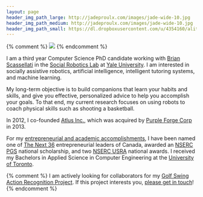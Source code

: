 ```yaml
---
layout: page
header_img_path_large: http://jadeproulx.com/images/jade-wide-10.jpg
header_img_path_medium: http://jadeproulx.com/images/jade-wide-10.jpg
header_img_path_small: https://dl.dropboxusercontent.com/u/4354160/alitoiu/Pictures/profile.JPG
---
```

{% comment %}
<img src="{{site.dropbox_url}}Pictures/profile.jpg" class="profile"/>
{% endcomment %}

I am a third year Computer Science PhD candidate working with 
[Brian Scassellati](http://cs-www.cs.yale.edu/homes/scaz/) in the [Social Robotics Lab](http://scazlab.yale.edu/) at [Yale University](http://www.yale.edu/). I am interested in socially assistive robotics, artificial intelligence, intelligent tutoring systems, and machine learning. 

My long-term objective is to build companions that learn your habits and skills, and give you effective, personalized advice to help you accomplish your goals. To that end, my current research focuses on using robots to coach physical skills such as shooting a basketball.

In 2012, I co-founded [Atlus Inc.](/projects/2012-Atlus.html), which was acquired by [Purple Forge Corp](http://www.crunchbase.com/organization/purple-forge-corp) in 2013.

For my <a href="https://dl.dropboxusercontent.com/u/4354160/alitoiu/Curriculum_Vitae/cv.pdf" onclick="trackOutboundLink('https://dl.dropboxusercontent.com/u/4354160/alitoiu/Curriculum_Vitae/cv.pdf'); return false;">entrepreneurial and academic accomplishments</a>, I have been named one of [The Next 36](http://www.thenext36.ca/) entrepreneurial leaders of Canada, awarded an [NSERC PGS](http://www.nserc-crsng.gc.ca/students-etudiants/pg-cs/bellandpostgrad-belletsuperieures_eng.asp) national scholarship, and two [NSERC USRA](http://www.nserc-crsng.gc.ca/students-etudiants/ug-pc/usra-brpc_eng.asp) national awards. I received my Bachelors in Applied Science in Computer Engineering at the [University of Toronto](http://www.utoronto.ca/).

{% comment %}
<span class="highlight">
I am actively looking for collaborators for my [Golf Swing Action Recognition Project](/projects/2014-Golf-Swing-Action-Recognition.html). If this project interests you, [please get in touch](mailto:litoiu@gmail.com)!
</span>
{% endcomment %}



